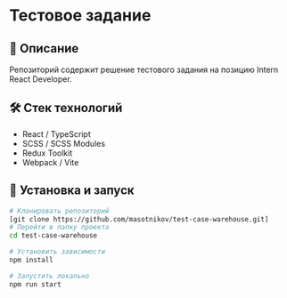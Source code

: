 # Тестовое задание

## 🚀 Описание
Репозиторий содержит решение тестового задания на позицию Intern React Developer.  

## 🛠 Стек технологий
- React / TypeScript
- SCSS / SCSS Modules
- Redux Toolkit
- Webpack / Vite

## 🔧 Установка и запуск

```bash
# Клонировать репозиторий
[git clone https://github.com/masotnikov/test-case-warehouse.git]
# Перейти в папку проекта
cd test-case-warehouse

# Установить зависимости
npm install

# Запустить локально
npm run start
